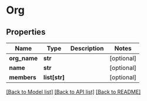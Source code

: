 # Org

## Properties
Name | Type | Description | Notes
------------ | ------------- | ------------- | -------------
**org_name** | **str** |  | [optional] 
**name** | **str** |  | [optional] 
**members** | **list[str]** |  | [optional] 

[[Back to Model list]](../README.md#documentation-for-models) [[Back to API list]](../README.md#documentation-for-api-endpoints) [[Back to README]](../README.md)


